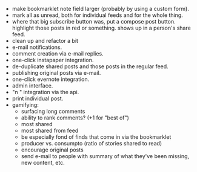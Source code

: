 - make bookmarklet note field larger (probably by using a custom form).
- mark all as unread, both for individual feeds and for the whole thing.
- where that big subscribe button was, put a compose post button. highlight those posts in red or something. shows up in a person's share feed.
- clean up and refactor a bit
- e-mail notifications.
- comment creation via e-mail replies.
- one-click instapaper integration.
- de-duplicate shared posts and those posts in the regular feed.
- publishing original posts via e-mail.
- one-click evernote integration.
- admin interface.
- "n <note>" integration via the api.
- print individual post.
- gamifying:
	- surfacing long comments
	- ability to rank comments? (+1 for "best of")
	- most shared
	- most shared from feed
	- be especially fond of finds that come in via the bookmarklet
	- producer vs. consumpto (ratio of stories shared to read)
	- encourage original posts
	- send e-mail to people with summary of what they've been missing, new content, etc.